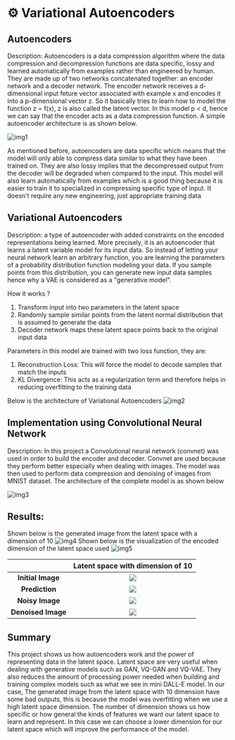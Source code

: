 # ⚙️ Variational Autoencoders
## Autoencoders
Description: Autoencoders is a data compression algorithm where the data compression and decompression functions are data specific, lossy and learned automatically from examples rather than engineered by human. They are made up of two networks concatenated together: an encoder network and a decoder network. The encoder network receives a d-dimensional input feture vector associated with example x and encodes it into a p-dimensional vector z. So it basically tries to learn how to model the function z = f(x), z is also called the latent vector. In this model p < d, hence we can say that the encoder acts as a data compression function. A simple autoencoder architecture is as shown below.

![img1](https://github.com/Antonio417/Computer_Vision_and_Machine_Learning_Portfolio/blob/main/Machine%20Learning/VAE/Images/Autoencoder.png)

As mentioned before, autoencoders are data specific which means that the model will only able to compress data similar to what they have been trained on. They are also lossy implies that the decompressed output from the decoder will be degraded when compared to the input. This model will also learn automatically from examples which is a good thing because it is easier to train it to specialized in compressing specific type of input. It doesn't require any new engineering, just appropriate training data

## Variational Autoencoders
Description:  a type of autoencoder with added constraints on the encoded representations being learned. More precisely, it is an autoencoder that learns a latent variable model for its input data. So instead of letting your neural network learn an arbitrary function, you are learning the parameters of a probability distribution function modeling your data. If you sample points from this distribution, you can generate new input data samples hence why a VAE is considered as a "generative model".

How it works ?

1. Transform input into two parameters in the latent space 
2. Randomly sample similar points from the latent normal distribution that is assumed to generate the data
3. Decoder network maps these latent space points back to the original input data

Parameters in this model are trained with two loss function, they are:
1. Reconstruction Loss: This will force the model to decode samples that match the inputs
2. KL Divergence: This acts as a regularization term and therefore helps in reducing overfitting to the training data

Below is the architecture of Variational Autoencoders
![img2](https://github.com/Antonio417/Computer_Vision_and_Machine_Learning_Portfolio/blob/main/Machine%20Learning/VAE/Images/VAE_img.jpeg)

## Implementation using Convolutional Neural Network
Description: In this project a Convolutional neural network (convnet) was used in order to build the encoder and decoder. Convnet are used because they perform better especially when dealing with images. The model was then used to perform data compression and denoising of images from MNIST dataset.
The architecture of the complete model is as shown below

![img3](https://github.com/Antonio417/Computer_Vision_and_Machine_Learning_Portfolio/blob/main/Machine%20Learning/VAE/Images/VAE_architecture.png)

## Results:
Shown below is the generated image from the latent space with a dimension of 10
![img4](https://github.com/Antonio417/Computer_Vision_and_Machine_Learning_Portfolio/blob/main/Machine%20Learning/VAE/Images/generated_images_L10_E_10.png)
Shown below is the visualization of the encoded dimension of the latent space used
![img5](https://github.com/Antonio417/Computer_Vision_and_Machine_Learning_Portfolio/blob/main/Machine%20Learning/VAE/Images/Encoded_dimension_visualization_L10_E10.png)

||**Latent space with dimension of 10**|
|:--:|:--:|
|**Initial Image**|<img src="https://github.com/Antonio417/Computer_Vision_and_Machine_Learning_Portfolio/blob/main/Machine%20Learning/VAE/Images/initial%20image.png">|
|**Prediction**|<img src="https://github.com/Antonio417/Computer_Vision_and_Machine_Learning_Portfolio/blob/main/Machine%20Learning/VAE/Images/prediction_from_original_images.png">|
|**Noisy Image**|<img src="https://github.com/Antonio417/Computer_Vision_and_Machine_Learning_Portfolio/blob/main/Machine%20Learning/VAE/Images/Noisy_images.png">|
|**Denoised Image**|<img src="https://github.com/Antonio417/Computer_Vision_and_Machine_Learning_Portfolio/blob/main/Machine%20Learning/VAE/Images/prediction_from_noisy_image.png">|

## Summary
This project shows us how autoencoders work and the power of representing data in the latent space. Latent space are very useful when dealing with generative models such as GAN, VQ-GAN and VQ-VAE. They also reduces the amount of processing power needed when building and training complex models such as what we see in mini DALL-E model. In our case, The generated image from the latent space with 10 dimension have some bad outputs, this is because the model was overfitting when we use a high latent space dimension. The number of dimension shows us how specific or how general the kinds of features we want our latent space to learn and represent. In this case we can choose a lower dimension for our latent space which will improve the performance of the model. 
